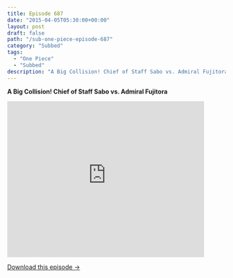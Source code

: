 ```yaml
---
title: Episode 687
date: "2015-04-05T05:30:00+00:00"
layout: post
draft: false
path: "/sub-one-piece-episode-687"
category: "Subbed"
tags:
  - "One Piece"
  - "Subbed"
description: "A Big Collision! Chief of Staff Sabo vs. Admiral Fujitora"
---
```


**A Big Collision! Chief of Staff Sabo vs. Admiral Fujitora**

<iframe width="640" height="360" src="https://www.rapidvideo.com/e/G6FRPGDQFV" frameborder="0" marginwidth=0 marginheight=0 scrolling=no allowfullscreen style="max-width:90%;"></iframe>

<a href="http://ouo.io/qs/eCodkFEQ?s=https://www.rapidvideo.com/d/G6FRPGDQFV" class="styled_a">Download this episode →</a>

